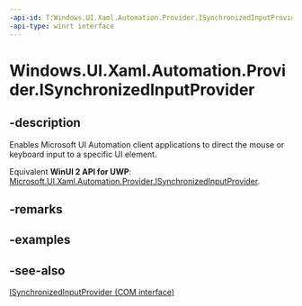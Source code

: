```yaml
---
-api-id: T:Windows.UI.Xaml.Automation.Provider.ISynchronizedInputProvider
-api-type: winrt interface
---
```


<!-- Interface syntax.
public interface ISynchronizedInputProvider : 
-->

# Windows.UI.Xaml.Automation.Provider.ISynchronizedInputProvider

## -description
Enables Microsoft UI Automation client applications to direct the mouse or keyboard input to a specific UI element.

Equivalent **WinUI 2 API for UWP**: [Microsoft.UI.Xaml.Automation.Provider.ISynchronizedInputProvider](/windows/winui/api/microsoft.ui.xaml.automation.provider.isynchronizedinputprovider).

## -remarks

## -examples

## -see-also
[ISynchronizedInputProvider (COM interface)](/windows/desktop/api/uiautomationcore/nn-uiautomationcore-isynchronizedinputprovider)
